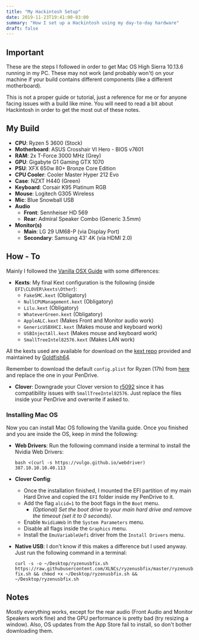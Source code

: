```yaml
---
title: "My Hackintosh Setup"
date: 2019-11-23T19:41:00-03:00
summary: "How I set up a Hackintosh using my day-to-day hardware"
draft: false
---
```


## Important

These are the steps I followed in order to get Mac OS High Sierra 10.13.6 running in my PC. These may not work (and probably won't) on your machine if your build contains different components (like a different motherboard). 

This is not a proper guide or tutorial, just a reference for me or for anyone facing issues with a build like mine. You will need to read a bit about Hackintosh in order to get the most out of these notes.

## My Build

- **CPU**: Ryzen 5 3600 (Stock)
- **Motherboard**: ASUS Crosshair VI Hero - BIOS v7601
- **RAM**: 2x T-Force 3000 MHz (Grey)
- **GPU**: Gigabyte G1 Gaming GTX 1070
- **PSU**: XFX 650w 80+ Bronze Core Edition
- **CPU Cooler**: Cooler Master Hyper 212 Evo
- **Case**: NZXT H440 (Green)
- **Keyboard**: Corsair K95 Platinum RGB
- **Mouse**: Logitech G305 Wireless
- **Mic**: Blue Snowball USB
- **Audio**
  - **Front**: Sennheiser HD 569
  - **Rear**: Admiral Speaker Combo (Generic 3.5mm)
- **Monitor(s)**
  - **Main**: LG 29 UM68-P (via Display Port)
  - **Secondary**: Samsung 43' 4K (via HDMI 2.0)

## How - To

Mainly I followed the [Vanilla OSX Guide](https://vanilla.amd-osx.com/) with some differences:

- **Kexts**: My final Kext configuration is the following (inside `EFI\CLOVER\kexts\Other`):
  - `FakeSMC.kext` (Obligatory)
  - `NullCPUManagement.kext` (Obligatory)
  - `Lilu.kext` (Obligatory)
  - `WhateverGreen.kext` (Obligatory)
  - `AppleALC.kext` (Makes Front and Monitor audio work)
  - `GenericUSBXHCI.kext` (Makes mouse and keyboard work)
  - `USBInjectAll.kext` (Makes mouse and keyboard work)
  - `SmallTreeIntel82576.kext` (Makes LAN work)

All the kexts used are available for download on the [kext repo](https://1drv.ms/f/s!AiP7m5LaOED-m-J8-MLJGnOgAqnjGw) provided and maintained by [Goldfish64](https://github.com/Goldfish64/).

Remember to download the default `config.plist` for Ryzen (17h) from [here](https://github.com/AMD-OSX/AMD_Vanilla) and replace the one in your PenDrive.

- **Clover**: Downgrade your Clover version to [r5092](https://cdn.discordapp.com/attachments/263757191608139779/636426276684562449/Clover_r5092.zip) since it has compatibility issues with `SmallTreeIntel82576`. Just replace the files inside your PenDrive and overwrite if asked to.

### Installing Mac OS

Now you can install Mac OS following the Vanilla guide. Once you finished and you are inside the OS, keep in mind the following:

- **Web Drivers**: Run the following command inside a terminal to install the Nvidia Web Drivers:

  `bash <(curl -s https://vulgo.github.io/webdriver) 387.10.10.10.40.113`

- **Clover Config**:
  - Once the installation finished, I mounted the EFI partition of my main Hard Drive and copied the `EFI` folder inside my PenDrive to it.
  - Add the flag `alcid=1` to the boot flags in the `Boot` menu.
    - *(Optional) Set the boot drive to your main hard drive and remove the timeout (set it to 0 seconds)*.
  - Enable `NvidiaWeb` in the `System Parameters` menu.
  - Disable all flags inside the `Graphics` menu.
  - Install the `EmuVariableUefi` driver from the `Install Drivers` menu.

- **Native USB**: I don't know if this makes a difference but I used anyway. Just run the following command in a terminal:

  `curl -s -o ~/Desktop/ryzenusbfix.sh https://raw.githubusercontent.com/XLNCs/ryzenusbfix/master/ryzenusbfix.sh && chmod +x ~/Desktop/ryzenusbfix.sh && ~/Desktop/ryzenusbfix.sh`

## Notes

Mostly everything works, except for the rear audio (Front Audio and Monitor Speakers work fine) and the GPU performance is pretty bad (try resizing a window). Also, OS updates from the App Store fail to install, so don't bother downloading them.
